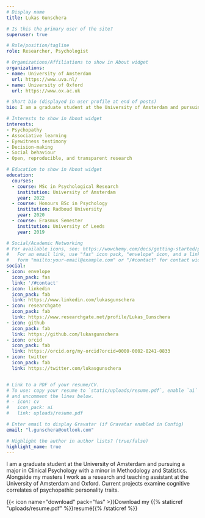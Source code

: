 ```yaml
---
# Display name
title: Lukas Gunschera

# Is this the primary user of the site?
superuser: true

# Role/position/tagline
role: Researcher, Psychologist

# Organizations/Affiliations to show in About widget
organizations:
- name: University of Amsterdam
  url: https://www.uva.nl/
- name: University of Oxford
  url: https://www.ox.ac.uk

# Short bio (displayed in user profile at end of posts)
bio: I am a graduate student at the University of Amsterdam and pursuing a major in Clinical Psychology with a minor in Methodology and Statistics. Alongside my masters I work as a research and teaching assistant at the University of Amsterdam and Oxford. Current projects examine cognitive correlates of psychopathic personality traits.

# Interests to show in About widget
interests:
- Psychopathy
- Associative learning
- Eyewitness testimony
- Decision-making
- Social behaviour
- Open, reproducible, and transparent research

# Education to show in About widget
education:
  courses:
  - course: MSc in Psychological Research
    institution: University of Amsterdam
    year: 2022
  - course: Honours BSc in Psychology
    institution: Radboud University
    year: 2020
  - course: Erasmus Semester
    institution: University of Leeds
    year: 2019

# Social/Academic Networking
# For available icons, see: https://wowchemy.com/docs/getting-started/page-builder/#icons
#   For an email link, use "fas" icon pack, "envelope" icon, and a link in the
#   form "mailto:your-email@example.com" or "/#contact" for contact widget.
social:
- icon: envelope
  icon_pack: fas
  link: '/#contact'
- icon: linkedin
  icon_pack: fab
  link: https://www.linkedin.com/lukasgunschera
- icon: researchgate
  icon_pack: fab
  link: https://www.researchgate.net/profile/Lukas_Gunschera
- icon: github
  icon_pack: fab
  link: https://github.com/lukasgunschera
- icon: orcid
  icon_pack: fab
  link: https://orcid.org/my-orcid?orcid=0000-0002-8241-0833
- icon: twitter
  icon_pack: fab
  link: https://twitter.com/lukasgunschera


# Link to a PDF of your resume/CV.
# To use: copy your resume to `static/uploads/resume.pdf`, enable `ai` icons in `params.toml`, 
# and uncomment the lines below.
# - icon: cv
#   icon_pack: ai
#   link: uploads/resume.pdf

# Enter email to display Gravatar (if Gravatar enabled in Config)
email: "l.gunschera@outlook.com"

# Highlight the author in author lists? (true/false)
highlight_name: true
---
```


I am a graduate student at the University of Amsterdam and pursuing a major in Clinical Psychology with a minor in Methodology and Statistics. Alongside my masters I work as a research and teaching assistant at the University of Amsterdam and Oxford. Current projects examine cognitive correlates of psychopathic personality traits.

{{< icon name="download" pack="fas" >}}Download my {{% staticref "uploads/resume.pdf" %}}resumé{{% /staticref %}}